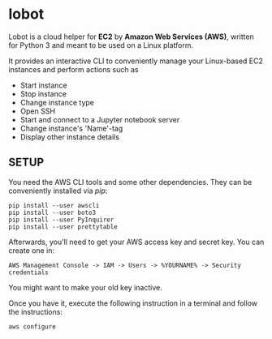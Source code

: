 # lobot
Lobot is a cloud helper for **EC2** by **Amazon Web Services (AWS)**, written for Python 3 and meant to be used on a Linux platform.

It provides an interactive CLI to conveniently manage your Linux-based EC2 instances and perform actions such as
* Start instance
* Stop instance
* Change instance type
* Open SSH
* Start and connect to a Jupyter notebook server
* Change instance's 'Name'-tag
* Display other instance details

## SETUP ##
You need the AWS CLI tools and some other dependencies. They can be conveniently installed via *pip*:
```
pip install --user awscli
pip install --user boto3
pip install --user PyInquirer
pip install --user prettytable
```

Afterwards, you'll need to get your AWS access key and secret key. You can create
one in:
```
AWS Management Console -> IAM -> Users -> %YOURNAME% -> Security credentials
```
You might want to make your old key inactive.

Once you have it, execute the following instruction in a terminal and follow the instructions:
```
aws configure
``` 

